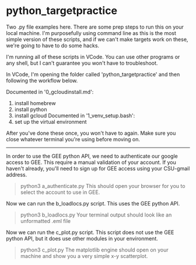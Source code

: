 # python_targetpractice

Two .py file examples here. There are some prep steps to run this on your local machine. I'm purposefully using command line as this is the most simple version of these scripts, and if we can't make targets work on these, we're going to have to do some hacks.

I'm running all of these scripts in VCode. You can use other programs or any shell, but I can't guarantee you won't have to troubleshoot.

In VCode, I'm opening the folder called 'python_targetpractice' and then following the workflow below.

Documented in '0_gcloudinstall.md':
1) install homebrew 
2) install python
3) install gcloud
Documented in '1_venv_setup.bash':
4) set up the virtual environment

After you've done these once, you won't have to again. Make sure you close whatever terminal you're using before moving on. 

---

In order to use the GEE python API, we need to authenticate our google access to GEE. This require a manual validation of your account. If you haven't already, you'll need to sign up for GEE access using your CSU-gmail address.
> python3 a_authenticate.py
This should open your browser for you to select the account to use in GEE. 

Now we can run the b_loadlocs.py script. This uses the GEE python API.
> python3 b_loadlocs.py
Your terminal output should look like an unformatted .eml file

Now we can run the c_plot.py script. This script does not use the GEE python API, but it does use other modules in your environment. 
> python3 c_plot.py
The matplotlib engine should open on your machine and show you a very simple x-y scatterplot. 
